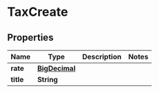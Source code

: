 
# TaxCreate

## Properties
Name | Type | Description | Notes
------------ | ------------- | ------------- | -------------
**rate** | [**BigDecimal**](BigDecimal.md) |  | 
**title** | **String** |  | 




